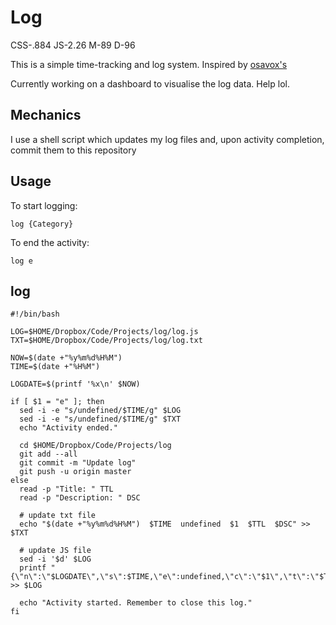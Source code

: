 # Log
CSS-.884 JS-2.26 M-89 D-96

This is a simple time-tracking and log system. Inspired by [osavox's](https://github.com/osavox/research.log)

Currently working on a dashboard to visualise the log data. Help lol.

## Mechanics
I use a shell script which updates my log files and, upon activity completion, commit them to this repository

## Usage
To start logging:
```
log {Category}
```
To end the activity:
```
log e
```

## log
```shell
#!/bin/bash

LOG=$HOME/Dropbox/Code/Projects/log/log.js
TXT=$HOME/Dropbox/Code/Projects/log/log.txt

NOW=$(date +"%y%m%d%H%M")
TIME=$(date +"%H%M")

LOGDATE=$(printf '%x\n' $NOW)

if [ $1 = "e" ]; then
  sed -i -e "s/undefined/$TIME/g" $LOG
  sed -i -e "s/undefined/$TIME/g" $TXT
  echo "Activity ended."

  cd $HOME/Dropbox/Code/Projects/log
  git add --all
  git commit -m "Update log"
  git push -u origin master
else
  read -p "Title: " TTL
  read -p "Description: " DSC

  # update txt file
  echo "$(date +"%y%m%d%H%M")  $TIME  undefined  $1  $TTL  $DSC" >> $TXT

  # update JS file
  sed -i '$d' $LOG
  printf "{\"n\":\"$LOGDATE\",\"s\":$TIME,\"e\":undefined,\"c\":\"$1\",\"t\":\"$TTL\",\"d\":\"$DSC\"},\n]" >> $LOG

  echo "Activity started. Remember to close this log."
fi
```
